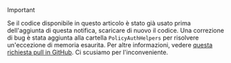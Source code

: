 > [!IMPORTANT]
> Se il codice disponibile in questo articolo è stato già usato prima dell'aggiunta di questa notifica, scaricare di nuovo il codice. Una correzione di bug è stata aggiunta alla cartella `PolicyAuthHelpers` per risolvere un'eccezione di memoria esaurita. Per altre informazioni, vedere [questa richiesta pull in GitHub](https://github.com/AzureADQuickStarts/B2C-WebApp-OpenIdConnect-DotNet/pull/4). Ci scusiamo per l'inconveniente.
> 
> 

